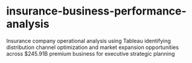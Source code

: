 # insurance-business-performance-analysis
Insurance company operational analysis using Tableau identifying distribution channel optimization and market expansion opportunities across $245.91B premium business for executive strategic planning
